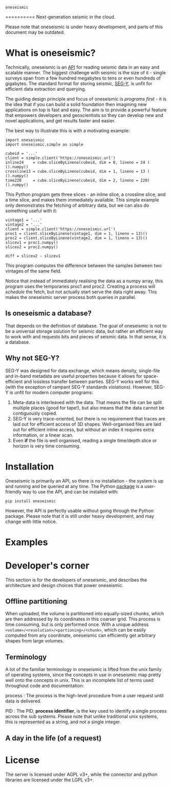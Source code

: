     oneseismic 
==========
Next-generation seismic in the cloud.

Please note that oneseismic is under heavy development, and parts of this
document may be outdated.

What is oneseismic?
===================
Technically, oneseismic is an [API](https://en.wikipedia.org/wiki/API) for
reading seismic data in an easy and scalable manner. The biggest challenge with
seismic is the size of it - single surveys span from a few hundred megabytes to
tens or even hundreds of gigabytes. The standard format for storing seismic,
[SEG-Y](https://en.wikipedia.org/wiki/SEG-Y), is unfit for efficient data
extraction and querying.

The guiding design principle and focus of oneseismic is _programs first_ - it
is the idea that if you can build a solid foundation then imagining new
applications on top is fast and easy. The aim is to provide a powerful feature
that empowers developers and geoscientists so they can develop new and novel
applications, and get results faster and easier.

The best way to illustrate this is with a motivating example:

    import oneseismic
    import oneseismic.simple as simple

    cubeid = '...'
    client = simple.client('https://oneseismic.url')
    inline24    = cube.sliceByLineno(cubeid, dim = 0, lineno = 24 )().numpy()
    crossline13 = cube.sliceByLineno(cubeid, dim = 1, lineno = 13 )().numpy()
    time220     = cube.sliceByLineno(cubeid, dim = 2, lineno = 220)().numpy()

This Python program gets three slices - an inline slice, a crossline slice, and
a time slice, and makes them immediately available. This simple example only
demonstrates the fetching of arbitrary data, but we can also do something
useful with it:

    vintage1 = '...'
    vintage2 = '...'
    client = simple.client('https://oneseismic.url')
    proc1 = client.sliceByLineno(vintage1, dim = 1, lineno = 13)()
    proc2 = client.sliceByLineno(vintage2, dim = 1, lineno = 13)()
    slicev1 = proc1.numpy()
    slicev2 = proc2.numpy()

    diff = slicev2 - slicev1

This program computes the difference between the samples between two vintages
of the same field.

Notice that instead of immediately realising the data as a numpy array, this
program uses the temporaries proc1 and proc2. Creating a process will
_schedule_ the fetch, but not actually start serve the data right away. This
makes the oneseismic server process both queries in parallel.

Is oneseismic a database?
-------------------------
That depends on the definition of database. The goal of oneseismic is not to be
a universal storage solution for seismic data, but rather an efficient way to
work with and requests bits and pieces of seismic data. In that sense, it is a
database.

Why not SEG-Y?
--------------
SEG-Y was designed for data exchange, which means density, single-file and
in-band metadata are useful properties because it allows for space-efficient
and lossless transfer between parties. SEG-Y works well for this (with the
exception of rampant SEG-Y standards violations). However, SEG-Y is unfit for
modern computer programs:

1. Meta-data is interleaved with the data. That means the file can be split
   multiple places (good for tape!), but also means that the data cannot be
   contiguously copied.
2. SEG-Y is very trace-oriented, but there is no requirement that traces are
   laid out for efficient access of 3D shapes. Well-organised files are laid
   out for efficient inline access, but without an index it requires extra
   information, or a linear scan.
3. Even __if__ the file is well organised, reading a single time/depth slice or
   horizon is very time consuming.

Installation
============
Oneseismic is primarily an API, so there is no installation - the system is up
and running and be queried at any time. The Python
[package](https://pypi.org/project/oneseismic/) is a user-friendly way to use
the API, and can be installed with:

    pip install oneseismic

However, the API is perfectly usable without going through the Python package.
Please note that it is still under heavy development, and may change with
little notice.

Examples
========

Developer's corner
==================
This section is for the developers of oneseismic, and describes the
architecture and design choices that power oneseismic.

Offline partitioning
--------------------
When uploaded, the volume is partitioned into equally-sized chunks, which are
then addressed by its coordinates in this coarser grid. This process is time
consuming, but is only performed once. With a unique address
`<volume>/<resolution>/<partioning>/<chunk>`, which can be easily computed from
any coordinate, oneseismic can efficiently get arbitrary shapes from large
volumes.

Terminology
-----------
A lot of the familiar terminology in oneseismic is lifted from the unix family
of operating systems, since the concepts in use in oneseismic map pretty well
onto the concepts in unix. This is an incomplete list of terms used throughout
code and documentation:

process
: The process is the high-level procedure from a user request until data is
  delivered.

PID
: The PID, __process identifier__, is the key used to identify a single process
  across the sub systems. Please note that unlike traditional unix systems,
  this is represented as a string, and not a single integer.

A day in the life (of a request)
--------------------------------

License
=======
The server is licensed under AGPL v3+, while the connector and python libraries
are licensed under the LGPL v3+.
